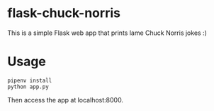 # flask-chuck-norris

This is a simple Flask web app that prints lame Chuck Norris jokes :)

# Usage

```
pipenv install 
python app.py
```

Then access the app at localhost:8000.
